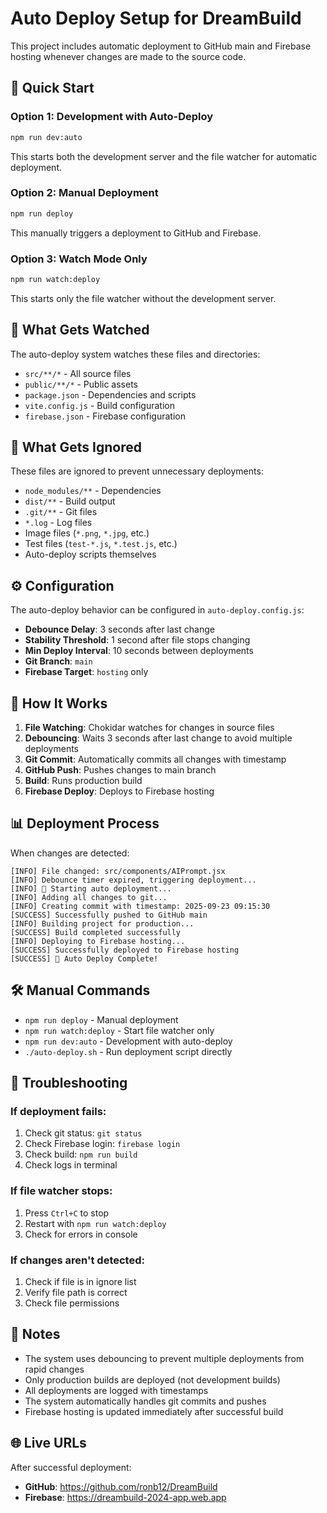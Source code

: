 # Auto Deploy Setup for DreamBuild

This project includes automatic deployment to GitHub main and Firebase hosting whenever changes are made to the source code.

## 🚀 Quick Start

### Option 1: Development with Auto-Deploy
```bash
npm run dev:auto
```
This starts both the development server and the file watcher for automatic deployment.

### Option 2: Manual Deployment
```bash
npm run deploy
```
This manually triggers a deployment to GitHub and Firebase.

### Option 3: Watch Mode Only
```bash
npm run watch:deploy
```
This starts only the file watcher without the development server.

## 📁 What Gets Watched

The auto-deploy system watches these files and directories:
- `src/**/*` - All source files
- `public/**/*` - Public assets
- `package.json` - Dependencies and scripts
- `vite.config.js` - Build configuration
- `firebase.json` - Firebase configuration

## 🚫 What Gets Ignored

These files are ignored to prevent unnecessary deployments:
- `node_modules/**` - Dependencies
- `dist/**` - Build output
- `.git/**` - Git files
- `*.log` - Log files
- Image files (`*.png`, `*.jpg`, etc.)
- Test files (`test-*.js`, `*.test.js`, etc.)
- Auto-deploy scripts themselves

## ⚙️ Configuration

The auto-deploy behavior can be configured in `auto-deploy.config.js`:

- **Debounce Delay**: 3 seconds after last change
- **Stability Threshold**: 1 second after file stops changing
- **Min Deploy Interval**: 10 seconds between deployments
- **Git Branch**: `main`
- **Firebase Target**: `hosting` only

## 🔄 How It Works

1. **File Watching**: Chokidar watches for changes in source files
2. **Debouncing**: Waits 3 seconds after last change to avoid multiple deployments
3. **Git Commit**: Automatically commits all changes with timestamp
4. **GitHub Push**: Pushes changes to main branch
5. **Build**: Runs production build
6. **Firebase Deploy**: Deploys to Firebase hosting

## 📊 Deployment Process

When changes are detected:

```
[INFO] File changed: src/components/AIPrompt.jsx
[INFO] Debounce timer expired, triggering deployment...
[INFO] 🚀 Starting auto deployment...
[INFO] Adding all changes to git...
[INFO] Creating commit with timestamp: 2025-09-23 09:15:30
[SUCCESS] Successfully pushed to GitHub main
[INFO] Building project for production...
[SUCCESS] Build completed successfully
[INFO] Deploying to Firebase hosting...
[SUCCESS] Successfully deployed to Firebase hosting
[SUCCESS] 🎉 Auto Deploy Complete!
```

## 🛠️ Manual Commands

- `npm run deploy` - Manual deployment
- `npm run watch:deploy` - Start file watcher only
- `npm run dev:auto` - Development with auto-deploy
- `./auto-deploy.sh` - Run deployment script directly

## 🔧 Troubleshooting

### If deployment fails:
1. Check git status: `git status`
2. Check Firebase login: `firebase login`
3. Check build: `npm run build`
4. Check logs in terminal

### If file watcher stops:
1. Press `Ctrl+C` to stop
2. Restart with `npm run watch:deploy`
3. Check for errors in console

### If changes aren't detected:
1. Check if file is in ignore list
2. Verify file path is correct
3. Check file permissions

## 📝 Notes

- The system uses debouncing to prevent multiple deployments from rapid changes
- Only production builds are deployed (not development builds)
- All deployments are logged with timestamps
- The system automatically handles git commits and pushes
- Firebase hosting is updated immediately after successful build

## 🌐 Live URLs

After successful deployment:
- **GitHub**: https://github.com/ronb12/DreamBuild
- **Firebase**: https://dreambuild-2024-app.web.app
